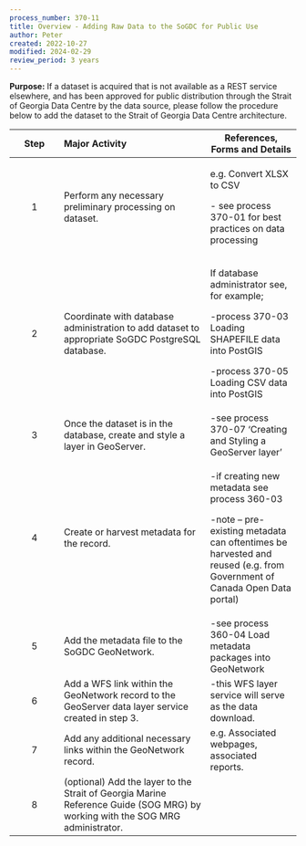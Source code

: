 ```yaml
---
process_number: 370-11
title: Overview - Adding Raw Data to the SoGDC for Public Use
author: Peter
created: 2022-10-27
modified: 2024-02-29
review_period: 3 years
---
```


**Purpose:** If a dataset is acquired that is not available as a REST service elsewhere, and has been approved for public distribution through the Strait of Georgia Data Centre by the data source, please follow the procedure below to add the dataset to the Strait of Georgia Data Centre architecture.

<table>
<colgroup>
<col style="width: 17%" />
<col style="width: 50%" />
<col style="width: 31%" />
</colgroup>
<thead>
<tr>
<th style="text-align: center;"><strong>Step</strong></th>
<th style="text-align: left;"><strong>Major Activity</strong></th>
<th><strong>References, Forms and Details</strong></th>
</tr>
</thead>
<tbody>
<tr>
<td style="text-align: center;">1</td>
<td style="text-align: left;">Perform any necessary preliminary processing on dataset.</td>
<td><p>e.g. Convert XLSX to CSV</p>
<p>- see process 370-01 for best practices on data processing</p></td>
</tr>
<tr>
<td style="text-align: center;">2</td>
<td style="text-align: left;">Coordinate with database administration to add dataset to appropriate SoGDC PostgreSQL database.</td>
<td><p>If database administrator see, for example;</p>
<p>-process 370-03 Loading SHAPEFILE data into PostGIS</p>
<p>-process 370-05 Loading CSV data into PostGIS</p></td>
</tr>
<tr>
<td style="text-align: center;">3</td>
<td style="text-align: left;">Once the dataset is in the database, create and style a layer in GeoServer.</td>
<td>-see process 370-07 ‘Creating and Styling a GeoServer layer’</td>
</tr>
<tr>
<td style="text-align: center;">4</td>
<td style="text-align: left;">Create or harvest metadata for the record.</td>
<td><p>-if creating new metadata see process 360-03</p>
<p>-note – pre-existing metadata can oftentimes be harvested and reused (e.g. from Government of Canada Open Data portal)</p></td>
</tr>
<tr>
<td style="text-align: center;">5</td>
<td style="text-align: left;">Add the metadata file to the SoGDC GeoNetwork.</td>
<td>-see process 360-04 Load metadata packages into GeoNetwork</td>
</tr>
<tr>
<td style="text-align: center;">6</td>
<td style="text-align: left;">Add a WFS link within the GeoNetwork record to the GeoServer data layer service created in step 3.</td>
<td>-this WFS layer service will serve as the data download.</td>
</tr>
<tr>
<td style="text-align: center;">7</td>
<td style="text-align: left;">Add any additional necessary links within the GeoNetwork record.</td>
<td>e.g. Associated webpages, associated reports.</td>
</tr>
<tr>
<td style="text-align: center;">8</td>
<td style="text-align: left;">(optional) Add the layer to the Strait of Georgia Marine Reference Guide (SOG MRG) by working with the SOG MRG administrator.</td>
<td></td>
</tr>
</tbody>
</table>
